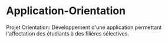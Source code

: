 # Application-Orientation
Projet Orientation: Développement d'une application permettant l'affectation des étudiants à des filières sélectives. 
